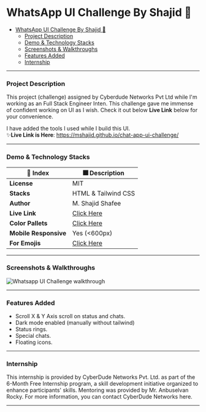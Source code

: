 # WhatsApp UI Challenge By Shajid 🚀

- [WhatsApp UI Challenge By Shajid 🚀](#whatsapp-ui-challenge-by-shajid-)
    - [Project Description](#project-description)
    - [Demo \& Technology Stacks](#demo--technology-stacks)
    - [Screenshots \& Walkthroughs](#screenshots--walkthroughs)
    - [Features Added](#features-added)
    - [Internship](#internship)

<hr>

### Project Description
This project (challenge) assigned by Cyberdude Networks Pvt Ltd while I'm working as an Full Stack Engineer Inten. This challenge gave me immense of confident working on UI as I wish. Check it out below **Live Link** below for your convenience. 

I have added the tools I used while I build this UI. 
<br>
✨**Live Link is Here**: https://mshajid.github.io/chat-app-ui-challenge/

<hr>

### Demo & Technology Stacks

| 🚀 Index | 🎆 Description |
|--|--|
| **License** |MIT  |
| **Stacks** |HTML & Tailwind CSS  |
| **Author** |M. Shajid Shafee  |
| **Live Link** | [Click Here](https://mshajid.github.io/chat-app-ui-challenge/) |
| **Color Pallets** | [Click Here](https://colorhunt.co/) |
| **Mobile Responsive** | Yes (<600px) |
| **For Emojis** | [Click Here](https://emojipedia.org/) |

<hr>

### Screenshots & Walkthroughs

![Whatsapp UI Challenge walkthrough](assets/images/Chats%20_%20Yoohoo%20Chat%20App.gif)

<hr>

### Features Added
- Scroll X & Y Axis scroll on status and chats.
- Dark mode enabled (manually without tailwind)
- Status rings.
- Special chats.
- Floating icons.

<hr>

### Internship
This internship is provided by CyberDude Networks Pvt. Ltd. as part of the 6-Month Free Internship program, a skill development initiative organized to enhance participants' skills. Mentoring was provided by Mr. Anbuselvan Rocky. For more information, you can contact CyberDude Networks here.

<hr>

